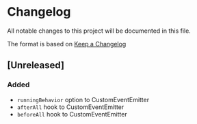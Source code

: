 # Changelog

All notable changes to this project will be documented in this file.

The format is based on [Keep a Changelog](https://keepachangelog.com/en/1.1.0/)

## [Unreleased]

### Added

- `runningBehavior` option to CustomEventEmitter
- `afterAll` hook to CustomEventEmitter
- `beforeAll` hook to CustomEventEmitter
